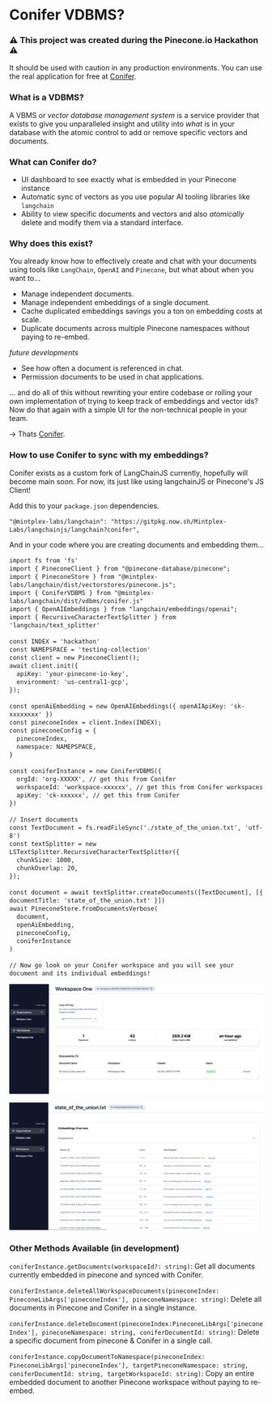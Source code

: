 # Conifer VDBMS?

### ⚠️ This project was created during the Pinecone.io Hackathon ⚠️ 
It should be used with caution in any production environments. You can use the real application for free at
[Conifer](https://conifer-tools.web.app/).


### What is a VDBMS?

A VBMS or  _vector database management system_ is a service provider that exists to give you unparalleled insight and utility into _what_ is in your database with the atomic control to add or remove specific vectors and documents.

### What can Conifer do?
- UI dashboard to see exactly what is embedded in your Pinecone instance
- Automatic sync of vectors as you use popular AI tooling libraries like `langchain`
- Ability to view specific documents and vectors and also _atomically_ delete and modify them via a standard interface.

### Why does this exist?
You already know how to effectively create and chat with your documents using tools like `LangChain`, `OpenAI` and `Pinecone`, but what about when you want to...

- Manage independent documents.
- Manage independent embeddings of a single document.
- Cache duplicated embeddings savings you a ton on embedding costs at scale.
- Duplicate documents across multiple Pinecone namespaces without paying to re-embed.

_future developments_
- See how often a document is referenced in chat.
- Permission documents to be used in chat applications.

... and do all of this without rewriting your entire codebase or rolling your own implementation of trying to keep track of embeddings and vector ids? Now do that again with a simple UI for the non-technical people in your team.

-> Thats [Conifer](https://conifer-tools.web.app/).

### How to use Conifer to sync with my embeddings?
Conifer exists as a custom fork of LangChainJS currently, hopefully will become main soon. For now, its just like using langchainJS or Pinecone's JS Client!

Add this to your `package.json` dependencies.
```
"@mintplex-labs/langchain": "https://gitpkg.now.sh/Mintplex-Labs/langchainjs/langchain?conifer",
```

And in your code where you are creating documents and embedding them...
```
import fs from 'fs'
import { PineconeClient } from "@pinecone-database/pinecone";
import { PineconeStore } from "@mintplex-labs/langchain/dist/vectorstores/pinecone.js";
import { ConiferVDBMS } from "@mintplex-labs/langchain/dist/vdbms/conifer.js"
import { OpenAIEmbeddings } from "langchain/embeddings/openai";
import { RecursiveCharacterTextSplitter } from 'langchain/text_splitter'

const INDEX = 'hackathon'
const NAMEPSPACE = 'testing-collection'
const client = new PineconeClient();
await client.init({
  apiKey: 'your-pinecone-io-key',
  environment: 'us-central1-gcp',
});

const openAiEmbedding = new OpenAIEmbeddings({ openAIApiKey: 'sk-xxxxxxxx' })
const pineconeIndex = client.Index(INDEX);
const pineconeConfig = {
  pineconeIndex,
  namespace: NAMEPSPACE,
}

const coniferInstance = new ConiferVDBMS({
  orgId: 'org-XXXXX', // get this from Conifer
  workspaceId: 'workspace-xxxxxx', // get this from Conifer workspaces
  apiKey: 'ck-xxxxxx', // get this from Conifer
})

// Insert documents
const TextDocument = fs.readFileSync('./state_of_the_union.txt', 'utf-8')
const textSplitter = new LSTextSplitter.RecursiveCharacterTextSplitter({
  chunkSize: 1000,
  chunkOverlap: 20,
});

const document = await textSplitter.createDocuments([TextDocument], [{ documentTitle: 'state_of_the_union.txt' }])
await PineconeStore.fromDocumentsVerbose(
  document,
  openAiEmbedding,
  pineconeConfig,
  coniferInstance
)

// Now go look on your Conifer workspace and you will see your document and its individual embeddings!
```

![Conifer](../../../docs/static/img/conifer.png)

![Conifer2](../../../docs/static/img/conifer2.png)


### Other Methods Available (in development)

`coniferInstance.getDocuments(workspaceId?: string)`: Get all documents currently embedded in pinecone and synced with Conifer.

`coniferInstance.deleteAllWorkspaceDocuments(pineconeIndex: PineconeLibArgs['pineconeIndex'], pineconeNamespace: string)`: Delete all documents in Pinecone and Conifer in a single instance.

`coniferInstance.deleteDocument(pineconeIndex:PineconeLibArgs['pineconeIndex'], pineconeNamespace: string, coniferDocumentId: string)`: Delete a specific document from pinecone & Conifer in a single call.

`coniferInstance.copyDocumentToNamespace(pineconeIndex: PineconeLibArgs['pineconeIndex'], targetPineconeNamespace: string, coniferDocumentId: string, targetWorkspaceId: string)`: Copy an entire embedded document to another Pinecone workspace without paying to re-embed.
